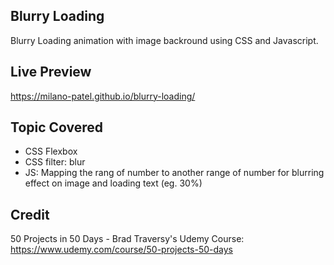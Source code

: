 ## Blurry Loading

Blurry Loading animation with image backround using CSS and Javascript.

## Live Preview

https://milano-patel.github.io/blurry-loading/

## Topic Covered

- CSS Flexbox
- CSS filter: blur
- JS: Mapping the rang of number to another range of number for blurring effect on image and loading text (eg. 30%)

## Credit

50 Projects in 50 Days - Brad Traversy's Udemy Course: https://www.udemy.com/course/50-projects-50-days
